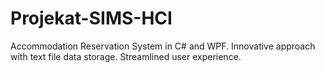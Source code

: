 # Projekat-SIMS-HCI
Accommodation Reservation System in C# and WPF. Innovative approach with text file data storage. Streamlined user experience.
